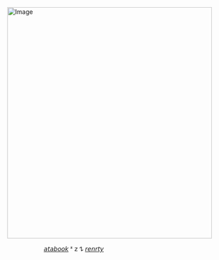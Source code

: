 <img width="469" height="531" alt="Image" src="https://github.com/user-attachments/assets/46b208ea-a22c-4887-b184-5c513d42093b" />

⠀⠀ ⠀ ⠀⠀⠀ ⠀[𝘢𝘵𝘢𝘣𝘰𝘰𝘬](https://yoruuado.atabook.org) ᶻ 𝗓 𐰁 [𝘳𝘦𝘯𝘳𝘵𝘺](https://rentry.co/stunningfacts) 
